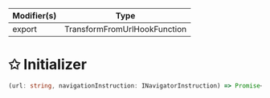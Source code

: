 | Modifier(s)                            | Type                     |
|----------------------------------------|--------------------------|
| export | TransformFromUrlHookFunction |

# &#10025; Initializer

```ts
(url: string, navigationInstruction: INavigatorInstruction) => Promise<string | ViewportInstruction[]>
```